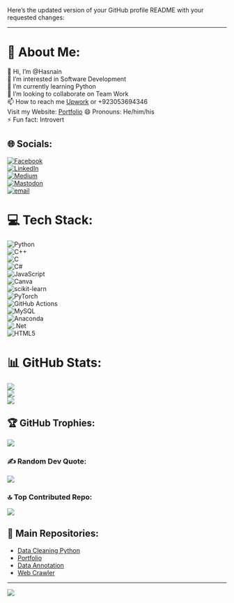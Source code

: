 Here’s the updated version of your GitHub profile README with your requested changes:

---

# 💫 About Me:
👋 Hi, I’m @Hasnain  
👀 I’m interested in Software Development  
🌱 I’m currently learning Python  
💞️ I’m looking to collaborate on Team Work  
📫 How to reach me [Upwork](https://www.upwork.com/freelancers/~0113ac97c757462815) or +923053694346  
Visit my Website: [Portfolio]([https://22f-3718.github.io/Portfolio/](https://rococo-travesseiro-41bb6a.netlify.app/))  
😄 Pronouns: He/him/his  
⚡ Fun fact: Introvert  

## 🌐 Socials:
[![Facebook](https://img.shields.io/badge/Facebook-%231877F2.svg?logo=Facebook&logoColor=white)](https://www.facebook.com/rdj.stark3718/)  
[![LinkedIn](https://img.shields.io/badge/LinkedIn-%230077B5.svg?logo=linkedin&logoColor=white)](www.linkedin.com/in/muhammad-hasnain-1169972b5)  
[![Medium](https://img.shields.io/badge/Medium-12100E?logo=medium&logoColor=white)](https://medium.com/@MuhammadHasnain)  
[![Mastodon](https://img.shields.io/badge/-MASTODON-%232B90D9?logo=mastodon&logoColor=white)](https://mastodon.social/@MuhammadHasnain)  
[![email](https://img.shields.io/badge/Email-D14836?logo=gmail&logoColor=white)](mailto:mhussnainzardari34@gmail.com)  

# 💻 Tech Stack:
![Python](https://img.shields.io/badge/python-3670A0?style=for-the-badge&logo=python&logoColor=ffdd54)  
![C++](https://img.shields.io/badge/c++-%2300599C.svg?style=for-the-badge&logo=c%2B%2B&logoColor=white)  
![C](https://img.shields.io/badge/c-%2300599C.svg?style=for-the-badge&logo=c&logoColor=white)  
![C#](https://img.shields.io/badge/c%23-%23239120.svg?style=for-the-badge&logo=csharp&logoColor=white)  
![JavaScript](https://img.shields.io/badge/javascript-%23323330.svg?style=for-the-badge&logo=javascript&logoColor=%23F7DF1E)  
![Canva](https://img.shields.io/badge/Canva-%2300C4CC.svg?style=for-the-badge&logo=Canva&logoColor=white)  
![scikit-learn](https://img.shields.io/badge/scikit--learn-%23F7931E.svg?style=for-the-badge&logo=scikit-learn&logoColor=white)  
![PyTorch](https://img.shields.io/badge/PyTorch-%23EE4C2C.svg?style=for-the-badge&logo=PyTorch&logoColor=white)  
![GitHub Actions](https://img.shields.io/badge/github%20actions-%232671E5.svg?style=for-the-badge&logo=githubactions&logoColor=white)  
![MySQL](https://img.shields.io/badge/mysql-4479A1.svg?style=for-the-badge&logo=mysql&logoColor=white)  
![Anaconda](https://img.shields.io/badge/Anaconda-%2344A833.svg?style=for-the-badge&logo=anaconda&logoColor=white)  
![.Net](https://img.shields.io/badge/.NET-5C2D91?style=for-the-badge&logo=.net&logoColor=white)  
![HTML5](https://img.shields.io/badge/html5-%23E34F26.svg?style=for-the-badge&logo=html5&logoColor=white)  

# 📊 GitHub Stats:
![](https://github-readme-stats.vercel.app/api?username=Hasnain-rdj&theme=dark&hide_border=false&include_all_commits=true&count_private=true)  
![](https://nirzak-streak-stats.vercel.app/?user=Hasnain-rdj&theme=dark&hide_border=false)  
![](https://github-readme-stats.vercel.app/api/top-langs/?username=Hasnain-rdj&theme=dark&hide_border=false&include_all_commits=true&count_private=true&layout=compact)  

## 🏆 GitHub Trophies:
![](https://github-profile-trophy.vercel.app/?username=Hasnain-rdj&theme=radical&no-frame=false&no-bg=true&margin-w=4)  

### ✍️ Random Dev Quote:
![](https://quotes-github-readme.vercel.app/api?type=horizontal&theme=radical)  

### 🔝 Top Contributed Repo:
![](https://github-contributor-stats.vercel.app/api?username=Hasnain-rdj&limit=5&theme=dark&combine_all_yearly_contributions=true)  

## 📌 Main Repositories:
- [Data Cleaning Python](https://github.com/Hasnain-rdj/DataCleaning_Python.git)  
- [Portfolio](https://github.com/Hasnain-rdj/Portfolio.git)  
- [Data Annotation](https://github.com/Hasnain-rdj/Data_Annotation.git)  
- [Web Crawler](https://github.com/Hasnain-rdj/WebsiteCrawler.git)  

---
[![](https://visitcount.itsvg.in/api?id=Hasnain-rdj&icon=0&color=0)](https://visitcount.itsvg.in)  

<!-- Proudly created with GPRM ( https://gprm.itsvg.in ) -->
